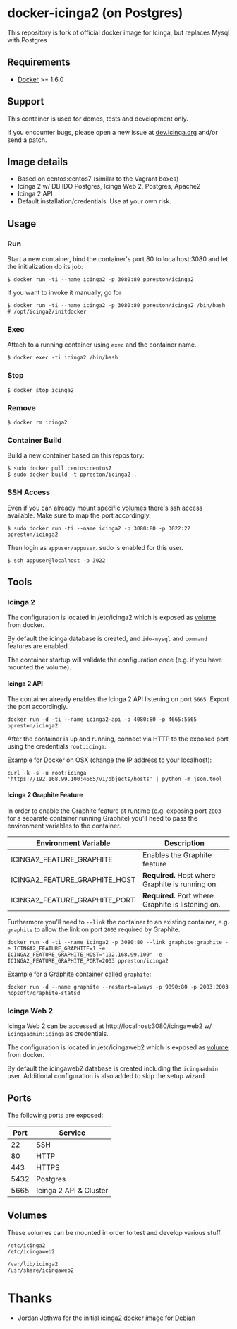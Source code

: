# docker-icinga2 (on Postgres)

This repository is fork of official docker image for Icinga, but replaces Mysql with Postgres

## Requirements

* [Docker](https://www.docker.com/whatisdocker/) >= 1.6.0

## Support

This container is used for demos, tests and development only.

If you encounter bugs, please open a new issue at [dev.icinga.org](https://dev.icinga.org/projects/icinga-tools)
and/or send a patch.

## Image details

* Based on centos:centos7 (similar to the Vagrant boxes)
* Icinga 2 w/ DB IDO Postgres, Icinga Web 2, Postgres, Apache2
* Icinga 2 API
* Default installation/credentials. Use at your own risk.

## Usage

### Run

Start a new container, bind the container's port 80 to localhost:3080
and let the initialization do its job:

    $ docker run -ti --name icinga2 -p 3080:80 ppreston/icinga2

If you want to invoke it manually, go for

    $ docker run -ti --name icinga2 -p 3080:80 ppreston/icinga2 /bin/bash
    # /opt/icinga2/initdocker

### Exec

Attach to a running container using `exec` and the container name.

    $ docker exec -ti icinga2 /bin/bash

### Stop

    $ docker stop icinga2

### Remove

    $ docker rm icinga2

### Container Build

Build a new container based on this repository:

    $ sudo docker pull centos:centos7
    $ sudo docker build -t ppreston/icinga2 .

### SSH Access

Even if you can already mount specific [volumes](#volumes) there's ssh access
available. Make sure to map the port accordingly.

    $ sudo docker run -ti --name icinga2 -p 3080:80 -p 3022:22 ppreston/icinga2

Then login as `appuser/appuser`. sudo is enabled for this user.

    $ ssh appuser@localhost -p 3022

## Tools

### Icinga 2

The configuration is located in /etc/icinga2 which is exposed as [volume](#volumes) from
docker.

By default the icinga database is created, and `ido-mysql` and `command` features
are enabled.

The container startup will validate the configuration once (e.g. if you have mounted
the volume).

#### Icinga 2 API

The container already enables the Icinga 2 API listening on port `5665`. Export the
port accordingly.

    docker run -d -ti --name icinga2-api -p 4080:80 -p 4665:5665 ppreston/icinga2

After the container is up and running, connect via HTTP to the exposed port using
the credentials `root:icinga`.

Example for Docker on OSX (change the IP address to your localhost):

    curl -k -s -u root:icinga 'https://192.168.99.100:4665/v1/objects/hosts' | python -m json.tool


#### Icinga 2 Graphite Feature

In order to enable the Graphite feature at runtime (e.g. exposing port `2003` for a separate container
running Graphite) you'll need to pass the environment variables to the container.

  Environment Variable             | Description
  ---------------------------------|----------------------------------------------------
  ICINGA2\_FEATURE\_GRAPHITE       | Enables the Graphite feature
  ICINGA2\_FEATURE\_GRAPHITE\_HOST | **Required.** Host where Graphite is running on.
  ICINGA2\_FEATURE\_GRAPHITE\_PORT | **Required.** Port where Graphite is listening on.

Furthermore you'll need to `--link` the container to an existing container, e.g. `graphite` to allow
the link on port `2003` required by Graphite.

    docker run -d -ti --name icinga2 -p 3080:80 --link graphite:graphite -e ICINGA2_FEATURE_GRAPHITE=1 -e ICINGA2_FEATURE_GRAPHITE_HOST="192.168.99.100" -e ICINGA2_FEATURE_GRAPHITE_PORT=2003 ppreston/icinga2

Example for a Graphite container called `graphite`:

    docker run -d --name graphite --restart=always -p 9090:80 -p 2003:2003 hopsoft/graphite-statsd

### Icinga Web 2

Icinga Web 2 can be accessed at http://localhost:3080/icingaweb2 w/ `icingaadmin:icinga` as credentials.

The configuration is located in /etc/icingaweb2 which is exposed as [volume](#volumes) from
docker.

By default the icingaweb2 database is created including the `icingaadmin` user. Additional
configuration is also added to skip the setup wizard.

## Ports

The following ports are exposed:

  Port     | Service
  ---------|---------
  22       | SSH
  80       | HTTP
  443      | HTTPS
  5432     | Postgres
  5665     | Icinga 2 API & Cluster

## Volumes

These volumes can be mounted in order to test and develop various stuff.

    /etc/icinga2
    /etc/icingaweb2

    /var/lib/icinga2
    /usr/share/icingaweb2

# Thanks

* Jordan Jethwa for the initial [icinga2 docker image for Debian](https://github.com/jjethwa/icinga2)

